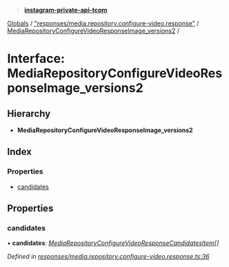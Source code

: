> **[instagram-private-api-tcom](../README.md)**

[Globals](../README.md) / ["responses/media.repository.configure-video.response"](../modules/_responses_media_repository_configure_video_response_.md) / [MediaRepositoryConfigureVideoResponseImage_versions2](_responses_media_repository_configure_video_response_.mediarepositoryconfigurevideoresponseimage_versions2.md) /

# Interface: MediaRepositoryConfigureVideoResponseImage_versions2

## Hierarchy

* **MediaRepositoryConfigureVideoResponseImage_versions2**

## Index

### Properties

* [candidates](_responses_media_repository_configure_video_response_.mediarepositoryconfigurevideoresponseimage_versions2.md#candidates)

## Properties

###  candidates

• **candidates**: *[MediaRepositoryConfigureVideoResponseCandidatesItem](_responses_media_repository_configure_video_response_.mediarepositoryconfigurevideoresponsecandidatesitem.md)[]*

*Defined in [responses/media.repository.configure-video.response.ts:36](https://github.com/cuonglnhust/instagram-private-api-tcom/blob/3e16058/src/responses/media.repository.configure-video.response.ts#L36)*